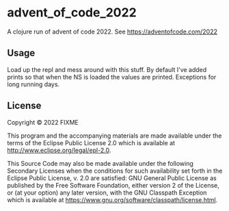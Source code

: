 # advent_of_code_2022

A clojure run of advent of code 2022.  See https://adventofcode.com/2022

## Usage

Load up the repl and mess around with this stuff.  By default I've added prints so that when the NS is loaded the values are printed.  Exceptions for long running days.

## License

Copyright © 2022 FIXME

This program and the accompanying materials are made available under the
terms of the Eclipse Public License 2.0 which is available at
http://www.eclipse.org/legal/epl-2.0.

This Source Code may also be made available under the following Secondary
Licenses when the conditions for such availability set forth in the Eclipse
Public License, v. 2.0 are satisfied: GNU General Public License as published by
the Free Software Foundation, either version 2 of the License, or (at your
option) any later version, with the GNU Classpath Exception which is available
at https://www.gnu.org/software/classpath/license.html.
